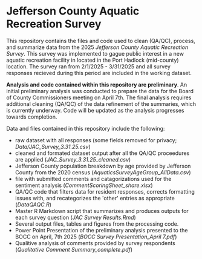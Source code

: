 # Jefferson County Aquatic Recreation Survey
This repository contains the files and code used to clean (QA/QC), process, and summarize data from the 2025 *Jefferson County Aquatic Recreation Survey*. This survey was implemented to gague public interest in a new aquatic recreation facility in located in the Port Hadlock (mid-county) location. The survey ran from 2/1/2025 - 3/31/2025 and all survey responses recieved during this period are included in the working dataset. 

**Analysis and code contained within this repository are preliminary**. 
An initial preliminary analysis was conducted to prepare the data for the Board of County Commissioners meeting on April 7th. The final analysis requires additional cleaning (QA/QC) of the data refinement of the summaries, which is currently underway. Code will be updated as the analysis progresses towards completion.  

Data and files contained in this repository include the following:
+ raw dataset with all responses (some fields removed for privacy; *Data/JAC_Survey_3.31.25.csv*)
+ cleaned and formated dataset output after all the QA/QC proceedures are applied (*JAC_Survey_3.31.25_cleaned.csv*)
+ Jefferson County population breakdown by age provided by Jefferson County from the 2020 census (*AquaticsSurveyAgeGroup_AllData.csv*)
+ file with submitted comments and catagorizations used for the sentiment analysis (*CommentScoringSheet_share.xlsx*)
+ QA/QC code that filters data for resident responses, corrects formatting issues with, and recategorizes the 'other' entries as appropriate (*DataQAQC.R*)
+ Master R Markdown script that summarizes and produces outputs for each survey question (*JAC Survey Results.Rmd*)
+ Several output files, tables and figures from the processing code.
+ Power Point Presentation of the preliminary analysis presented to the BOCC on April, 7th 2025 (*BOCC Survey Presentation_April 7.pdf*)
+ Qualitive analysis of comments provided by survey respondents (*Qualitative Comment Summary_complete.pdf*)
  
  
  
